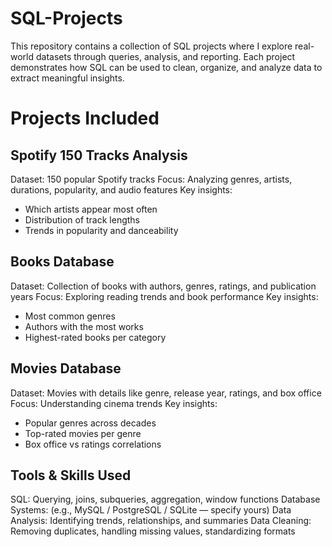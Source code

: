 # SQL-Projects

This repository contains a collection of SQL projects where I explore real-world datasets through queries, analysis, and reporting. Each project demonstrates how SQL can be used to clean, organize, and analyze data to extract meaningful insights.

# Projects Included
## Spotify 150 Tracks Analysis
Dataset: 150 popular Spotify tracks
Focus: Analyzing genres, artists, durations, popularity, and audio features
Key insights:
- Which artists appear most often
- Distribution of track lengths
- Trends in popularity and danceability

## Books Database
Dataset: Collection of books with authors, genres, ratings, and publication years
Focus: Exploring reading trends and book performance
Key insights:
- Most common genres
- Authors with the most works
- Highest-rated books per category

## Movies Database
Dataset: Movies with details like genre, release year, ratings, and box office
Focus: Understanding cinema trends
Key insights:
- Popular genres across decades
- Top-rated movies per genre
- Box office vs ratings correlations

## Tools & Skills Used

SQL: Querying, joins, subqueries, aggregation, window functions
Database Systems: (e.g., MySQL / PostgreSQL / SQLite — specify yours)
Data Analysis: Identifying trends, relationships, and summaries
Data Cleaning: Removing duplicates, handling missing values, standardizing formats
